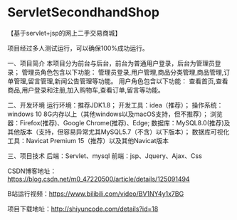 # ServletSecondhandShop
【基于servlet+jsp的网上二手交易商城】

项目经过多人测试运行，可以确保100%成功运行。

一、项目简介
本项目分为前台与后台，前台为普通用户登录，后台为管理员登录；
管理员角色包含以下功能：
管理员登录,用户管理,商品分类管理,商品管理,订单管理,留言管理,新闻公告管理等功能。
用户角色包含以下功能：
查看首页,查看商品,用户登录和注册,加入购物车,查看订单,留言等功能。

二、开发环境
运行环境：推荐JDK1.8；
开发工具：idea（推荐）；
操作系统：windows 10 8G内存以上（其他windows以及macOS支持，但不推荐）；
浏览器：Firefox(推荐)、Google Chrome(推荐)、Edge;
数据库：MySQL8.0(推荐)及其他版本（支持，但容易异常尤其MySQL5.7（不含）以下版本）；
数据库可视化工具：Navicat Premium 15（推荐）以及其他Navicat版本


三、项目技术
后端：Servlet、mysql
前端：jsp、Jquery、Ajax、Css

CSDN博客地址：https://blog.csdn.net/m0_47220500/article/details/125091494

B站运行视频：https://www.bilibili.com/video/BV1NY4y1x7BG

项目下载地址：http://shiyuncode.com/details?id=18
